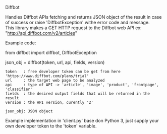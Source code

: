 Diffbot

Handles Diffbot APIs fetching and returns JSON object of the result 
in case of success or raise 'DiffbotException' withe error code and message.     
This library makes a GET HTTP request to the Diffbot web API ex: "http://api.diffbot.com/v2/articles"

Example code:


from diffbot import diffbot, DiffbotException

json_obj = diffbot(token, url, api, fields, version)

	token	: free developer token can be get from here 'https://www.diffbot.com/plans/trial'
	url		: the target web page to be analyzed
	api     : type of API -> 'article', 'image', 'product', 'frontpage', 'classifier'
	fields  : the desired output fields that will be returned in the result
	version : the API version, curently '2'

	json_obj: JSON object


Example implementation in 'client.py' base don Python 3, 
just supply your own developer token to the 'token' variable.